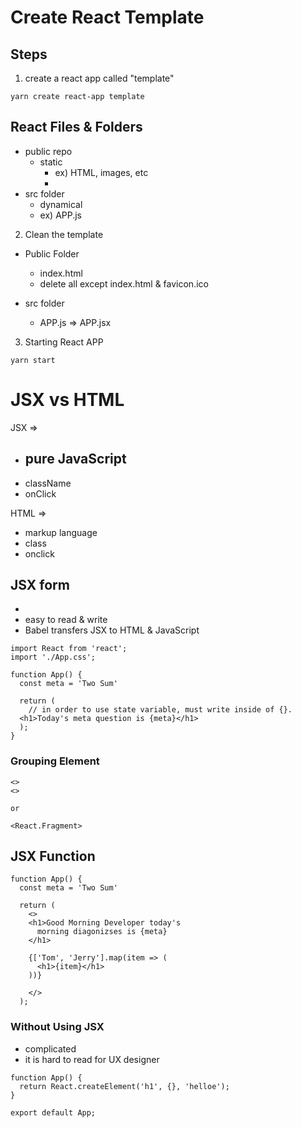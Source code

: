 # Create React Template

## Steps

1. create a react app called "template"
```
yarn create react-app template
```

## React Files & Folders
- public repo
  - static
    - ex) HTML, images, etc
    - 
- src folder
  - dynamical
  - ex) APP.js

2. Clean the template
- Public Folder
  - index.html
  - delete all except index.html & favicon.ico
  
- src folder
   - APP.js => APP.jsx


3. Starting React APP
```
yarn start
```

# JSX vs HTML 
JSX => 
- pure JavaScript
  - 
- className
- onClick

HTML => 
- markup language
- class
- onclick

## JSX form
- 
- easy to read & write
- Babel transfers JSX to HTML & JavaScript 

```
import React from 'react';
import './App.css';

function App() {
  const meta = 'Two Sum'

  return (
    // in order to use state variable, must write inside of {}. 
  <h1>Today's meta question is {meta}</h1>
  );
}
```

### Grouping Element
```
<>
<>

or

<React.Fragment>

```

## JSX Function
```
function App() {
  const meta = 'Two Sum'

  return (
    <>
    <h1>Good Morning Developer today's 
      morning diagonizses is {meta}
    </h1>

    {['Tom', 'Jerry'].map(item => (
      <h1>{item}</h1>
    ))}
    
    </>
  );
```


### Without Using JSX
- complicated 
- it is hard to read for UX designer
```
function App() {
  return React.createElement('h1', {}, 'helloe');
}

export default App;
```